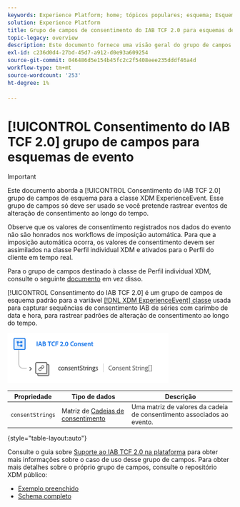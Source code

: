 ```yaml
---
keywords: Experience Platform; home; tópicos populares; esquema; Esquema; XDM; ExperienceEvent; campos; esquemas; Esquemas; Design de esquema; grupo de campos; grupo de campos; iab; tcf; consentimento;
solution: Experience Platform
title: Grupo de campos de consentimento do IAB TCF 2.0 para esquemas de evento
topic-legacy: overview
description: Este documento fornece uma visão geral do grupo de campos Consent schema do IAB TCF 2.0 para a classe XDM ExperienceEvent.
exl-id: c236d0d4-27bd-45d7-a912-d0e93a609254
source-git-commit: 046486d5e154b45fc2c2f5408eee235dddf46a4d
workflow-type: tm+mt
source-wordcount: '253'
ht-degree: 1%

---
```


# [!UICONTROL Consentimento do IAB TCF 2.0] grupo de campos para esquemas de evento

>[!IMPORTANT]
>
>Este documento aborda a [!UICONTROL Consentimento do IAB TCF 2.0] grupo de campos de esquema para a classe XDM ExperienceEvent. Esse grupo de campos só deve ser usado se você pretende rastrear eventos de alteração de consentimento ao longo do tempo.
>
>Observe que os valores de consentimento registrados nos dados do evento não são honrados nos workflows de imposição automática. Para que a imposição automática ocorra, os valores de consentimento devem ser assimilados na classe Perfil individual XDM e ativados para o Perfil do cliente em tempo real.
>
>Para o grupo de campos destinado à classe de Perfil individual XDM, consulte o seguinte [documento](../profile/iab.md) em vez disso.

[!UICONTROL Consentimento do IAB TCF 2.0] é um grupo de campos de esquema padrão para a variável [[!DNL XDM ExperienceEvent] classe](../../classes/experienceevent.md) usada para capturar sequências de consentimento IAB de séries com carimbo de data e hora, para rastrear padrões de alteração de consentimento ao longo do tempo.

![](../../images/field-groups/iab-event.png)

| Propriedade | Tipo de dados | Descrição |
| --- | --- | --- |
| `consentStrings` | Matriz de [Cadeias de consentimento](../../data-types/consent-string.md) | Uma matriz de valores da cadeia de consentimento associados ao evento. |

{style=&quot;table-layout:auto&quot;}

Consulte o guia sobre [Suporte ao IAB TCF 2.0 na plataforma](../../../landing/governance-privacy-security/consent/iab/overview.md) para obter mais informações sobre o caso de uso desse grupo de campos. Para obter mais detalhes sobre o próprio grupo de campos, consulte o repositório XDM público:

* [Exemplo preenchido](https://github.com/adobe/xdm/blob/master/components/fieldgroups/experience-event/experienceevent-privacy.example.1.json)
* [Schema completo](https://github.com/adobe/xdm/blob/master/components/fieldgroups/experience-event/experienceevent-privacy.schema.json)
